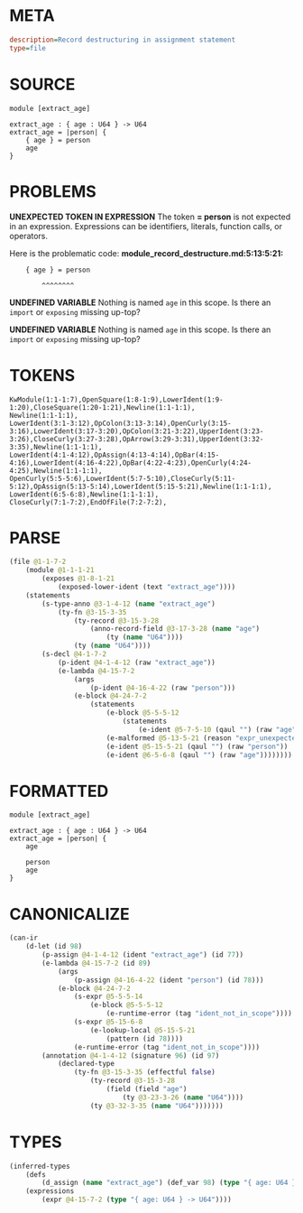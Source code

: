 # META
~~~ini
description=Record destructuring in assignment statement
type=file
~~~
# SOURCE
~~~roc
module [extract_age]

extract_age : { age : U64 } -> U64
extract_age = |person| {
    { age } = person
    age
}
~~~
# PROBLEMS
**UNEXPECTED TOKEN IN EXPRESSION**
The token **= person** is not expected in an expression.
Expressions can be identifiers, literals, function calls, or operators.

Here is the problematic code:
**module_record_destructure.md:5:13:5:21:**
```roc
    { age } = person
```
            ^^^^^^^^


**UNDEFINED VARIABLE**
Nothing is named `age` in this scope.
Is there an `import` or `exposing` missing up-top?

**UNDEFINED VARIABLE**
Nothing is named `age` in this scope.
Is there an `import` or `exposing` missing up-top?

# TOKENS
~~~zig
KwModule(1:1-1:7),OpenSquare(1:8-1:9),LowerIdent(1:9-1:20),CloseSquare(1:20-1:21),Newline(1:1-1:1),
Newline(1:1-1:1),
LowerIdent(3:1-3:12),OpColon(3:13-3:14),OpenCurly(3:15-3:16),LowerIdent(3:17-3:20),OpColon(3:21-3:22),UpperIdent(3:23-3:26),CloseCurly(3:27-3:28),OpArrow(3:29-3:31),UpperIdent(3:32-3:35),Newline(1:1-1:1),
LowerIdent(4:1-4:12),OpAssign(4:13-4:14),OpBar(4:15-4:16),LowerIdent(4:16-4:22),OpBar(4:22-4:23),OpenCurly(4:24-4:25),Newline(1:1-1:1),
OpenCurly(5:5-5:6),LowerIdent(5:7-5:10),CloseCurly(5:11-5:12),OpAssign(5:13-5:14),LowerIdent(5:15-5:21),Newline(1:1-1:1),
LowerIdent(6:5-6:8),Newline(1:1-1:1),
CloseCurly(7:1-7:2),EndOfFile(7:2-7:2),
~~~
# PARSE
~~~clojure
(file @1-1-7-2
	(module @1-1-1-21
		(exposes @1-8-1-21
			(exposed-lower-ident (text "extract_age"))))
	(statements
		(s-type-anno @3-1-4-12 (name "extract_age")
			(ty-fn @3-15-3-35
				(ty-record @3-15-3-28
					(anno-record-field @3-17-3-28 (name "age")
						(ty (name "U64"))))
				(ty (name "U64"))))
		(s-decl @4-1-7-2
			(p-ident @4-1-4-12 (raw "extract_age"))
			(e-lambda @4-15-7-2
				(args
					(p-ident @4-16-4-22 (raw "person")))
				(e-block @4-24-7-2
					(statements
						(e-block @5-5-5-12
							(statements
								(e-ident @5-7-5-10 (qaul "") (raw "age"))))
						(e-malformed @5-13-5-21 (reason "expr_unexpected_token"))
						(e-ident @5-15-5-21 (qaul "") (raw "person"))
						(e-ident @6-5-6-8 (qaul "") (raw "age"))))))))
~~~
# FORMATTED
~~~roc
module [extract_age]

extract_age : { age : U64 } -> U64
extract_age = |person| {
	age
	
	person
	age
}
~~~
# CANONICALIZE
~~~clojure
(can-ir
	(d-let (id 98)
		(p-assign @4-1-4-12 (ident "extract_age") (id 77))
		(e-lambda @4-15-7-2 (id 89)
			(args
				(p-assign @4-16-4-22 (ident "person") (id 78)))
			(e-block @4-24-7-2
				(s-expr @5-5-5-14
					(e-block @5-5-5-12
						(e-runtime-error (tag "ident_not_in_scope"))))
				(s-expr @5-15-6-8
					(e-lookup-local @5-15-5-21
						(pattern (id 78))))
				(e-runtime-error (tag "ident_not_in_scope"))))
		(annotation @4-1-4-12 (signature 96) (id 97)
			(declared-type
				(ty-fn @3-15-3-35 (effectful false)
					(ty-record @3-15-3-28
						(field (field "age")
							(ty @3-23-3-26 (name "U64"))))
					(ty @3-32-3-35 (name "U64")))))))
~~~
# TYPES
~~~clojure
(inferred-types
	(defs
		(d_assign (name "extract_age") (def_var 98) (type "{ age: U64 } -> U64")))
	(expressions
		(expr @4-15-7-2 (type "{ age: U64 } -> U64"))))
~~~
